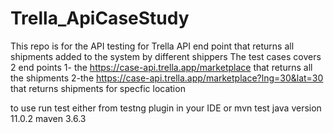 # Trella_ApiCaseStudy
This repo is for the API testing for Trella API end point that returns all shipments added to the system by different shippers
The test cases covers 2 end points
 1- the https://case-api.trella.app/marketplace that returns all the shipments 
 2-the https://case-api.trella.app/marketplace?lng=30&lat=30 that returns shipments for specfic location 

to use run test 
either from testng plugin in your IDE or mvn test 
java version 11.0.2
maven 3.6.3
